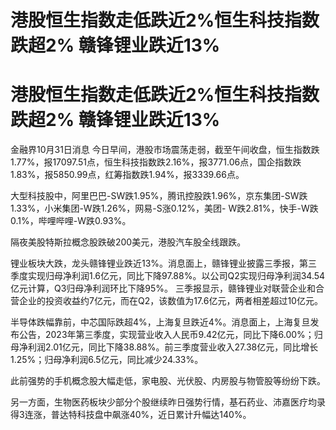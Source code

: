 # 港股恒生指数走低跌近2%恒生科技指数跌超2% 赣锋锂业跌近13%

# 港股恒生指数走低跌近2%恒生科技指数跌超2% 赣锋锂业跌近13%

金融界10月31日消息
今日早间，港股市场震荡走弱，截至午间收盘，恒生指数跌1.77%，报17097.51点，恒生科技指数跌2.16%，报3771.06点，国企指数跌1.83%，报5850.99点，红筹指数跌1.94%，报3339.66点。

大型科技股中，阿里巴巴-SW跌1.95%，腾讯控股跌1.96%，京东集团-SW跌1.33%，小米集团-W跌1.26%，网易-S涨0.12%，美团-
W跌2.81%，快手-W跌0.1%，哔哩哔哩-W跌0.93%。

隔夜美股特斯拉概念股跌破200美元，港股汽车股全线跟跌。

锂业板块大跌，龙头赣锋锂业跌近13%。消息面上，赣锋锂业披露三季报，第三季度实现归母净利润1.6亿元，同比下降97.88%。以公司Q2实现归母净利润34.54亿元计算，Q3归母净利润环比下降95%。
三季报显示，赣锋锂业对联营企业和合营企业的投资收益约7亿元，而在Q2，该数值为17.6亿元，两者相差超过10亿元。

半导体跌幅靠前，中芯国际跌超4%，上海复旦跌近4%。消息面上，上海复旦发布公告，2023年第三季度，实现营业收入人民币9.42亿元，同比下降6.00%；归母净利润2.01亿元，同比下降38.88%。前三季度营业收入27.38亿元，同比增长1.25%；归母净利润6.5亿元，同比减少24.33%。

此前强势的手机概念股大幅走低，家电股、光伏股、内房股与物管股等纷纷下跌。

另一方面，生物医药板块少部分个股继续昨日强势行情，基石药业、沛嘉医疗均录得3连涨，普达特科技盘中飙涨40%，近日累计升幅达140%。

